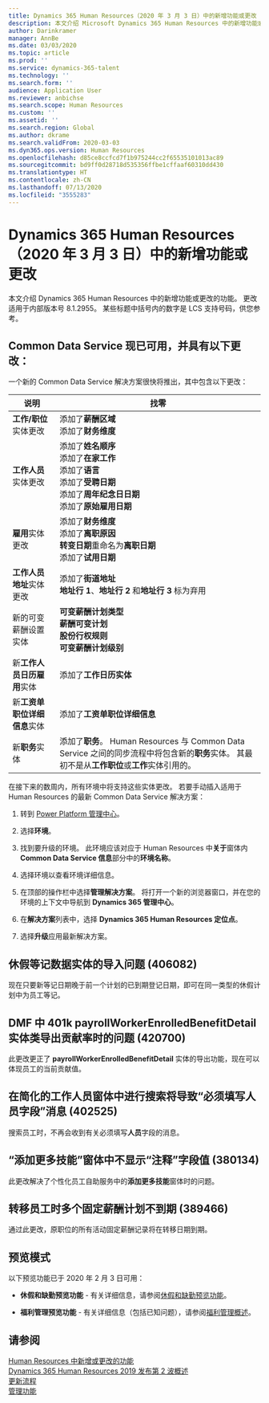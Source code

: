 ```yaml
---
title: Dynamics 365 Human Resources（2020 年 3 月 3 日）中的新增功能或更改
description: 本文介绍 Microsoft Dynamics 365 Human Resources 中的新增功能或更改的功能。
author: Darinkramer
manager: AnnBe
ms.date: 03/03/2020
ms.topic: article
ms.prod: ''
ms.service: dynamics-365-talent
ms.technology: ''
ms.search.form: ''
audience: Application User
ms.reviewer: anbichse
ms.search.scope: Human Resources
ms.custom: ''
ms.assetid: ''
ms.search.region: Global
ms.author: dkrame
ms.search.validFrom: 2020-03-03
ms.dyn365.ops.version: Human Resources
ms.openlocfilehash: d85ce8ccfcd7f1b975244cc2f65535101013ac89
ms.sourcegitcommit: bd9ff0d28718d535356ffbe1cffaaf60310dd430
ms.translationtype: HT
ms.contentlocale: zh-CN
ms.lasthandoff: 07/13/2020
ms.locfileid: "3555283"
---
```

# <a name="whats-new-or-changed-in-dynamics-365-human-resources-march-3-2020"></a>Dynamics 365 Human Resources（2020 年 3 月 3 日）中的新增功能或更改

本文介绍 Dynamics 365 Human Resources 中的新增功能或更改的功能。 更改适用于内部版本号 8.1.2955。 某些标题中括号内的数字是 LCS 支持号码，供您参考。

## <a name="common-data-service-solution-is-now-available-with-the-following-changes"></a>Common Data Service 现已可用，并具有以下更改：

一个新的 Common Data Service 解决方案很快将推出，其中包含以下更改：

| 说明 | 找零 |
| ----------------------------------------- | --- |
| **工作/职位**实体更改 | 添加了**薪酬区域**</br>添加了**财务维度** |
| **工作人员**实体更改 | 添加了**姓名顺序**</br>添加了**在家工作**</br>添加了**语言**</br>添加了**受聘日期**</br>添加了**周年纪念日日期**</br>添加了**原始雇用日期** |
| **雇用**实体更改 | 添加了**财务维度**</br>添加了**离职原因**</br>**转变日期**重命名为**离职日期**</br>添加了**试用日期** |
| **工作人员地址**实体更改 | 添加了**街道地址**</br>**地址行 1**、**地址行 2** 和**地址行 3** 标为弃用 |
| 新的可变薪酬设置实体 | **可变薪酬计划类型**</br>**薪酬可变计划**</br>**股份行权规则**</br>**可变薪酬计划级别** |
| 新**工作人员日历雇用**实体 | 添加了**工作日历实体** |
| 新**工资单职位详细信息**实体 | 添加了**工资单职位详细信息** |
| 新**职务**实体 | 添加了**职务**。 Human Resources 与 Common Data Service 之间的同步流程中将包含新的**职务**实体。 其最初不是从**工作职位**或**工作**实体引用的。 |

在接下来的数周内，所有环境中将支持这些实体更改。 若要手动插入适用于 Human Resources 的最新 Common Data Service 解决方案：

1.  转到 [Power Platform 管理中心](https://admin.powerplatform.microsoft.com)。

2.  选择**环境**。

3.  找到要升级的环境。 此环境应该对应于 Human Resources 中**关于**窗体内 **Common Data Service 信息**部分中的**环境名称**。

4.  选择环境以查看环境详细信息。

5.  在顶部的操作栏中选择**管理解决方案**。 将打开一个新的浏览器窗口，并在您的环境的上下文中导航到 **Dynamics 365 管理中心**。

6.  在**解决方案**列表中，选择 **Dynamics 365 Human Resources 定位点**。

7.  选择**升级**应用最新解决方案。

## <a name="import-issues-with-the-leave-enrollment-data-entity-406082"></a>休假等记数据实体的导入问题 (406082)

现在只要新等记日期晚于前一个计划的已到期登记日期，即可在同一类型的休假计划中为员工等记。

## <a name="issue-with-exporting-contribution-rates-in-the-401k-payrollworkerenrolledbenefitdetail-entity-in-dmf-420700"></a>DMF 中 401k payrollWorkerEnrolledBenefitDetail 实体类导出贡献率时的问题 (420700)

此更改更正了 **payrollWorkerEnrolledBenefitDetail** 实体的导出功能，现在可以体现员工的当前贡献值。

## <a name="searching-in-the-streamlined-worker-form-causes-message-saying-person-field-must-be-filled-in-402525"></a>在简化的工作人员窗体中进行搜索将导致“必须填写人员字段”消息 (402525)

搜索员工时，不再会收到有关必须填写**人员**字段的消息。

## <a name="note-field-value-doesnt-render-on-the-add-more-skills-form-380134"></a>“添加更多技能”窗体中不显示“注释”字段值 (380134)

此更改解决了个性化员工自助服务中的**添加更多技能**窗体时的问题。

## <a name="multiple-fixed-compensation-plans-dont-expire-when-transferring-employees-389466"></a>转移员工时多个固定薪酬计划不到期 (389466)

通过此更改，原职位的所有活动固定薪酬记录将在转移日期到期。

## <a name="in-preview"></a>预览模式

以下预览功能已于 2020 年 2 月 3 日可用：

- **休假和缺勤预览功能** - 有关详细信息，请参阅[休假和缺勤预览功能](hr-leave-and-absence-overview.md?leave-and-absence-preview-features)。

- **福利管理预览功能** - 有关详细信息（包括已知问题），请参阅[福利管理概述](hr-benefits-management-overview.md)。

## <a name="see-also"></a>请参阅

[Human Resources 中新增或更改的功能](hr-admin-whats-new.md)</br>
[Dynamics 365 Human Resources 2019 发布第 2 波概述](https://docs.microsoft.com/dynamics365-release-plan/2019wave2/dynamics365-human-resources/)</br>
[更新流程](hr-admin-setup-update-process.md)</br>
[管理功能](hr-admin-manage-features.md)